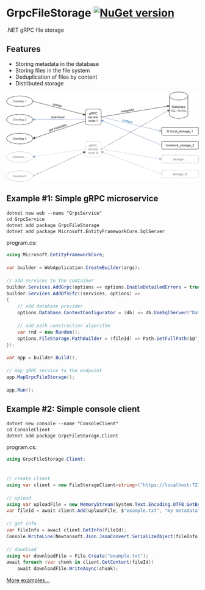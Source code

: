 # GrpcFileStorage [![NuGet version](https://badge.fury.io/nu/GrpcFileStorage.svg)](http://badge.fury.io/nu/GrpcFileStorage)
.NET gRPC file storage


## Features
* Storing metadata in the database
* Storing files in the file system
* Deduplication of files by content
* Distributed storage


![](https://raw.githubusercontent.com/mustaddon/GrpcFileStorage/main/Examples/diagram.png)


## Example #1: Simple gRPC microservice
```
dotnet new web --name "GrpcService"
cd GrpcService
dotnet add package GrpcFileStorage
dotnet add package Microsoft.EntityFrameworkCore.SqlServer
```

program.cs:
```C#
using Microsoft.EntityFrameworkCore;

var builder = WebApplication.CreateBuilder(args);

// add services to the container
builder.Services.AddGrpc(options => options.EnableDetailedErrors = true);
builder.Services.AddDfsEfc((services, options) =>
{
    // add database provider 
    options.Database.ContextConfigurator = (db) => db.UseSqlServer("Data Source=(localdb)\\MSSQLLocalDB;Initial Catalog=DfsDatabase;Integrated Security=True;Persist Security Info=False;Pooling=False;MultipleActiveResultSets=False;Connect Timeout=60;Encrypt=False;TrustServerCertificate=False");

    // add path construction algorithm 
    var rnd = new Random();
    options.FileStorage.PathBuilder = (fileId) => Path.GetFullPath($@"_dfs\fake_disk_{rnd.Next(1, 3)}\{DateTime.Now:yyyy\\MM\\dd}\{fileId}");
});

var app = builder.Build();

// map gRPC service to the endpoint
app.MapGrpcFileStorage();

app.Run();
```



## Example #2: Simple console client
```
dotnet new console --name "ConsoleClient"
cd ConsoleClient
dotnet add package GrpcFileStorage.Client
```

program.cs:
```C#
using GrpcFileStorage.Client;


// create client
using var client = new FileStorageClient<string>("https://localhost:7272");

// upload
using var uploadFile = new MemoryStream(System.Text.Encoding.UTF8.GetBytes("test text"));
var fileId = await client.Add(uploadFile, $"example.txt", "my metadata");

// get info
var fileInfo = await client.GetInfo(fileId);
Console.WriteLine(Newtonsoft.Json.JsonConvert.SerializeObject(fileInfo));

// download 
using var downloadFile = File.Create("example.txt");
await foreach (var chunk in client.GetContent(fileId))
    await downloadFile.WriteAsync(chunk);
```


[More examples...](https://github.com/mustaddon/GrpcFileStorage/tree/main/Examples/)
